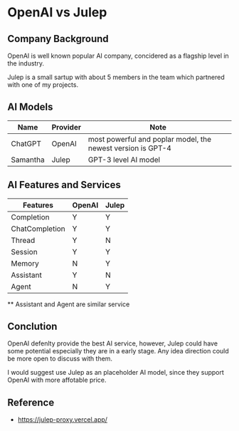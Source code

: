 # OpenAI vs Julep

## Company Background

OpenAI is well known popular AI company, concidered as a flagship level in the industry.

Julep is a small sartup with about 5 members in the team which partnered with one of my projects.

## AI Models

| Name | Provider | Note |
| --- | --- | --- |
| ChatGPT | OpenAI | most powerful and poplar model, the newest version is GPT-4 |
| Samantha | Julep | GPT-3 level AI model |


## AI Features and Services

| Features | OpenAI | Julep |
| --- | --- | --- |
| Completion | Y | Y |
| ChatCompletion | Y | Y |
| Thread | Y | N |
| Session | Y | Y |
| Memory | N | Y |
| Assistant | Y | N |
| Agent | N | Y |

** Assistant and Agent are similar service

## Conclution

OpenAI defenlty provide the best AI service, however, Julep could have some potential especially they are 
in a early stage. Any idea direction could be more open to discuss with them.

I would suggest use Julep as an placeholder AI model, since they support OpenAI with more affotable price.

## Reference

* https://julep-proxy.vercel.app/

